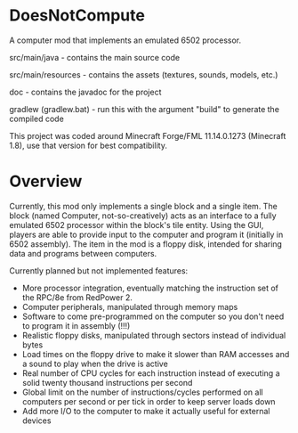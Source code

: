 DoesNotCompute
==============

A computer mod that implements an emulated 6502 processor.

src/main/java - contains the main source code

src/main/resources - contains the assets (textures, sounds, models, etc.)

doc - contains the javadoc for the project

gradlew (gradlew.bat) - run this with the argument "build" to generate the compiled code

This project was coded around Minecraft Forge/FML 11.14.0.1273 (Minecraft 1.8), use that version for best compatibility.

Overview
========

Currently, this mod only implements a single block and a single item. The block (named Computer, not-so-creatively) acts as an interface to a fully emulated 6502 processor within the block's tile entity. Using the GUI, players are able to provide input to the computer and program it (initially in 6502 assembly). The item in the mod is a floppy disk, intended for sharing data and programs between computers.

Currently planned but not implemented features:
- More processor integration, eventually matching the instruction set of the RPC/8e from RedPower 2.
- Computer peripherals, manipulated through memory maps
- Software to come pre-programmed on the computer so you don't need to program it in assembly (!!!)
- Realistic floppy disks, manipulated through sectors instead of individual bytes
- Load times on the floppy drive to make it slower than RAM accesses and a sound to play when the drive is active
- Real number of CPU cycles for each instruction instead of executing a solid twenty thousand instructions per second
- Global limit on the number of instructions/cycles performed on all computers per second or per tick in order to keep server loads down
- Add more I/O to the computer to make it actually useful for external devices